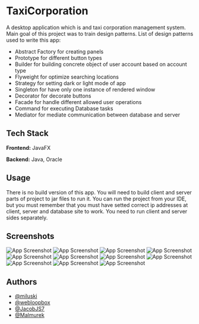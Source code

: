 
# TaxiCorporation

A desktop application which is and taxi corporation management system. Main goal of this project was to train design patterns.
List of design patterns used to write this app:

- Abstract Factory for creating panels
- Prototype for different button types
- Builder for building concrete object of user account based on account type
- Flyweight for optimize searching locations
- Strategy for setting dark or light mode of app
- Singleton for have only one instance of rendered window
- Decorator for decorate buttons
- Facade for handle different allowed user operations
- Command for executing Database tasks
- Mediator for mediate communication between database and server

## Tech Stack

**Frontend:** JavaFX

**Backend:** Java, Oracle


## Usage

There is no build version of this app. You will need to build client and server parts of project to jar files to run it.
You can run the project from your IDE, but you must remember that you must have setted correct ip addresses at client, server and database site to work.
You need to run client and server sides separately.

## Screenshots

![App Screenshot](https://github.com/miluski/TaxiCorporation/blob/main/img/)
![App Screenshot](https://github.com/miluski/TaxiCorporation/blob/main/img/)
![App Screenshot](https://github.com/miluski/TaxiCorporation/blob/main/img/)
![App Screenshot](https://github.com/miluski/TaxiCorporation/blob/main/img/)
![App Screenshot](https://github.com/miluski/TaxiCorporation/blob/main/img/)
![App Screenshot](https://github.com/miluski/TaxiCorporation/blob/main/img/)
![App Screenshot](https://github.com/miluski/TaxiCorporation/blob/main/img/)
![App Screenshot](https://github.com/miluski/TaxiCorporation/blob/main/img/)
![App Screenshot](https://github.com/miluski/TaxiCorporation/blob/main/img/)
![App Screenshot](https://github.com/miluski/TaxiCorporation/blob/main/img/)
![App Screenshot](https://github.com/miluski/TaxiCorporation/blob/main/img/)


## Authors

- [@miluski](https://www.github.com/miluski)
- [@webloopbox](https://www.github.com/webloopbox)
- [@JacobJS7](https://www.github.com/JacobJS7)
- [@Malmurek](https://www.github.com/Malmurek)
